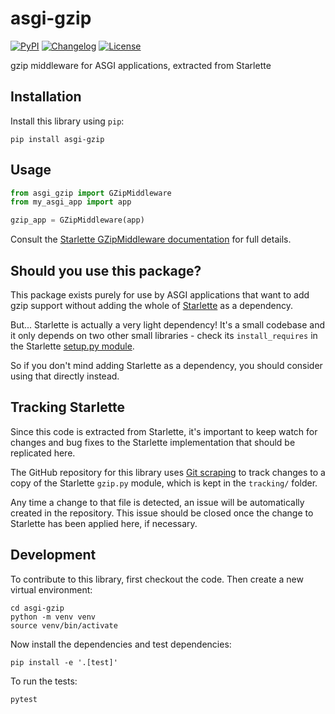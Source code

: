 # asgi-gzip

[![PyPI](https://img.shields.io/pypi/v/asgi-gzip.svg)](https://pypi.org/project/asgi-gzip/)
[![Changelog](https://img.shields.io/github/v/release/simonw/asgi-gzip?include_prereleases&label=changelog)](https://github.com/simonw/asgi-gzip/releases)
[![License](https://img.shields.io/badge/license-BSD-blue.svg)](https://github.com/simonw/asgi-gzip/blob/main/LICENSE)

gzip middleware for ASGI applications, extracted from Starlette

## Installation

Install this library using `pip`:

    pip install asgi-gzip

## Usage

```python
from asgi_gzip import GZipMiddleware
from my_asgi_app import app

gzip_app = GZipMiddleware(app)
```
Consult the [Starlette GZipMiddleware documentation](https://www.starlette.io/middleware/#gzipmiddleware) for full details.

## Should you use this package?

This package exists purely for use by ASGI applications that want to add gzip support without adding the whole of [Starlette](https://www.starlette.io/) as a dependency.

But... Starlette is actually a very light dependency! It's a small codebase and it only depends on two other small libraries - check its `install_requires` in the Starlette [setup.py module](https://github.com/encode/starlette/blob/master/setup.py).

So if you don't mind adding Starlette as a dependency, you should consider using that directly instead.

## Tracking Starlette

Since this code is extracted from Starlette, it's important to keep watch for changes and bug fixes to the Starlette implementation that should be replicated here.

The GitHub repository for this library uses [Git scraping](https://simonwillison.net/2020/Oct/9/git-scraping/) to track changes to a copy of the Starlette `gzip.py` module, which is kept in the `tracking/` folder.

Any time a change to that file is detected, an issue will be automatically created in the repository. This issue should be closed once the change to Starlette has been applied here, if necessary.

## Development

To contribute to this library, first checkout the code. Then create a new virtual environment:

    cd asgi-gzip
    python -m venv venv
    source venv/bin/activate

Now install the dependencies and test dependencies:

    pip install -e '.[test]'

To run the tests:

    pytest
